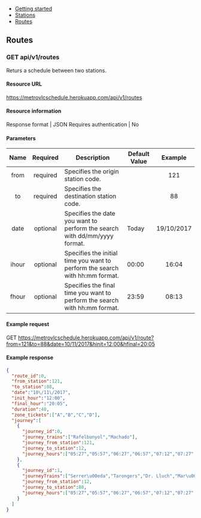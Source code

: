 <div class="doc-menu">
    <ul>
        <li><a href="getting-started">Getting started</a></li>
        <li><a href="stations">Stations</a></li>
        <li><a href="routes">Routes</a></li>
    </ul>
</div>

## Routes

<span id="routes"></span>

### GET api/v1/routes
Returs a schedule between two stations.

#### Resource URL

https://metrovlcschedule.herokuapp.com/api/v1/routes

#### Resource information

Response format | JSON
Requires authentication | No

#### Parameters

|Name|Required|Description|Default Value|Example|
|:---:|:------:|-----------|-------------|:-----:|
|from|required|Specifies the origin station code.| |121|
|to|required|Specifies the destination station code.| |88|
|date|optional|Specifies the date you want to perform the search with dd/mm/yyyy format.|Today|19/10/2017|
|ihour|optional|Specifies the initial time you want to perform the search with hh:mm format.|00:00|16:04|
|fhour|optional|Specifies the final time you want to perform the search with hh:mm format.|23:59|08:13|

#### Example request

GET https://metrovlcschedule.herokuapp.com/api/v1/route?from=121&to=88&date=10/11/2017&hinit=12:00&hfinal=20:05

#### Example response

```json
{
  "route_id":0,
  "from_station":121,
  "to_station":88,
  "date":"10\/11\/2017",
  "init_hour":"12:00",
  "final_hour":"20:05",
  "duration":40,
  "zone_tickets":["A","B","C","D"],
  "journey":[
    {
      "journey_id":0,
      "journey_trains":["Rafelbunyol","Machado"],
      "journey_from_station":121,
      "journey_to_station":12,
      "journey_hours":["05:27","05:57","06:27","06:57","07:12","07:27","07:42","07:57","08:12","08:27","08:42","08:57","09:12","09:27","09:42","09:57","10:12","10:27","10:42","10:57","11:12","11:27","11:42","11:57","12:12","12:27","12:42","12:57","13:12","13:27","13:42","13:57","14:12","14:27","14:42","14:57","15:12","15:27","15:42","15:57","16:12","16:27","16:42","16:57","17:12","17:27","17:42","17:57","18:12","18:27","18:42","18:57","19:12","19:27","19:42","19:57","20:12","20:27","20:42","20:57","21:12","21:32","21:42","21:51","22:02","22:12","22:21","22:32","22:51","22:57","23:27","23:57"]
    },
    {
      "journey_id":1,
      "journeyTrains":["Serrer\u00eda","Tarongers","Dr. Lluch","Mar\u00edtim - Serrer\u00eda"],
      "journey_from_station":12,
      "journey_to_station":88,
      "journey_hours":["05:27","05:57","06:27","06:57","07:12","07:27","07:42","07:57","08:12","08:27","08:42","08:57","09:12","09:27","09:42","09:57","10:12","10:27","10:42","10:57","11:12","11:27","11:42","11:57","12:12","12:27","12:42","12:57","13:12","13:27","13:42","13:57","14:12","14:27","14:42","14:57","15:12","15:27","15:42","15:57","16:12","16:27","16:42","16:57","17:12","17:27","17:42","17:57","18:12","18:27","18:42","18:57","19:12","19:27","19:42","19:57","20:12","20:27","20:42","20:57","21:12","21:32","21:42","21:51","22:02","22:12","22:21","22:32","22:51","22:57","23:27","23:57"]
    }
  ]
}
```